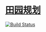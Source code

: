 ﻿# [田园规划](https://github.com/zeergen/doc)

[![Build Status](https://github.com/zeergen/doc/workflows/build/badge.svg)](https://github.com/zeergen/doc/actions/workflows/build.yml)

